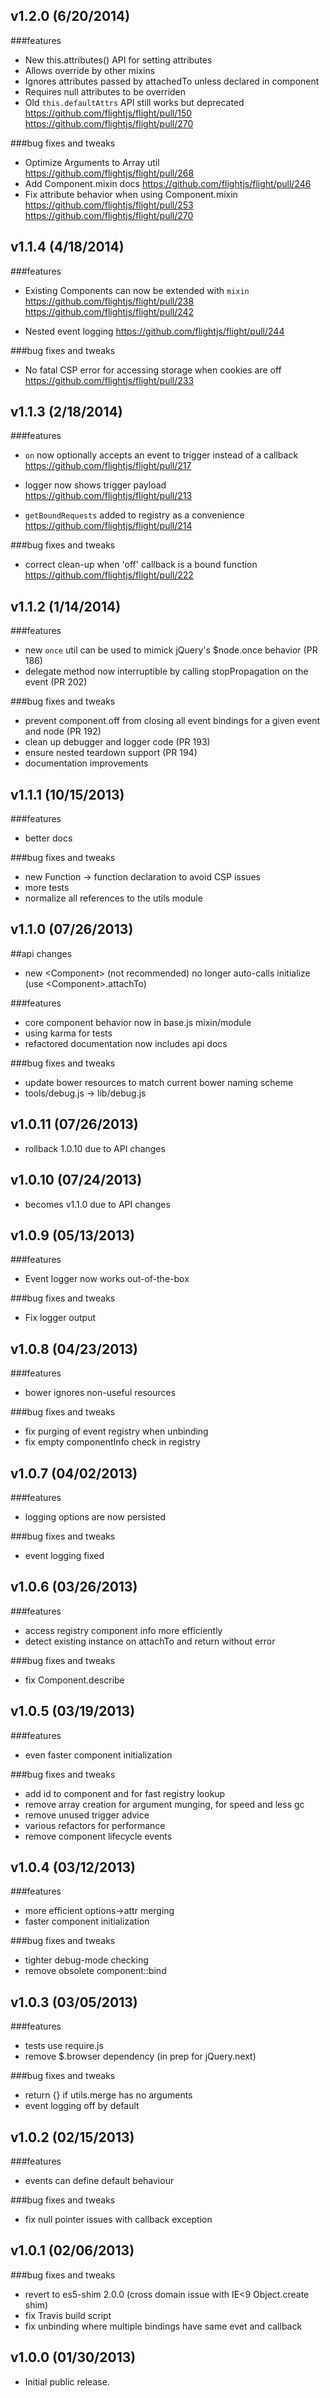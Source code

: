 ## v1.2.0 (6/20/2014)

###features
* New this.attributes() API for setting attributes
* Allows override by other mixins
* Ignores attributes passed by attachedTo unless declared in component
* Requires null attributes to be overriden
* Old `this.defaultAttrs` API still works but deprecated
https://github.com/flightjs/flight/pull/150
https://github.com/flightjs/flight/pull/270
 


###bug fixes and tweaks
* Optimize Arguments to Array util
https://github.com/flightjs/flight/pull/268
* Add Component.mixin docs
https://github.com/flightjs/flight/pull/246
* Fix attribute behavior when using Component.mixin
https://github.com/flightjs/flight/pull/253 
https://github.com/flightjs/flight/pull/270


## v1.1.4 (4/18/2014)

###features
* Existing Components can now be extended with `mixin`
https://github.com/flightjs/flight/pull/238
https://github.com/flightjs/flight/pull/242

* Nested event logging
https://github.com/flightjs/flight/pull/244

###bug fixes and tweaks

* No fatal CSP error for accessing storage when cookies are off
https://github.com/flightjs/flight/pull/233

## v1.1.3 (2/18/2014)

###features
* `on` now optionally accepts an event to trigger instead of a callback
https://github.com/flightjs/flight/pull/217

* logger now shows trigger payload
https://github.com/flightjs/flight/pull/213

* `getBoundRequests` added to registry as a convenience
https://github.com/flightjs/flight/pull/214

###bug fixes and tweaks

* correct clean-up when 'off' callback is a bound function
https://github.com/flightjs/flight/pull/222

## v1.1.2 (1/14/2014)

###features
* new `once` util can be used to mimick jQuery's $node.once behavior (PR 186)
* delegate method now interruptible by calling stopPropagation on the event (PR 202)

###bug fixes and tweaks
* prevent component.off from closing all event bindings for a given event and node (PR 192)
* clean up debugger and logger code (PR 193)
* ensure nested teardown support (PR 194)
* documentation improvements

## v1.1.1 (10/15/2013)

###features
* better docs

###bug fixes and tweaks
* new Function -> function declaration to avoid CSP issues
* more tests
* normalize all references to the utils module

## v1.1.0 (07/26/2013)

##api changes
* new \<Component\> (not recommended) no longer auto-calls initialize
(use \<Component\>.attachTo)

###features
* core component behavior now in base.js mixin/module
* using karma for tests
* refactored documentation now includes api docs

###bug fixes and tweaks
* update bower resources to match current bower naming scheme
* tools/debug.js -> lib/debug.js

## v1.0.11 (07/26/2013)

* rollback 1.0.10 due to API changes

## v1.0.10 (07/24/2013)

* becomes v1.1.0 due to API changes

## v1.0.9 (05/13/2013)

###features
* Event logger now works out-of-the-box

###bug fixes and tweaks
* Fix logger output

## v1.0.8 (04/23/2013)

###features
* bower ignores non-useful resources

###bug fixes and tweaks
* fix purging of event registry when unbinding
* fix empty componentInfo check in registry

## v1.0.7 (04/02/2013)

###features
* logging options are now persisted

###bug fixes and tweaks
* event logging fixed

## v1.0.6 (03/26/2013)

###features
* access registry component info more efficiently
* detect existing instance on attachTo and return without error

###bug fixes and tweaks
* fix Component.describe

## v1.0.5 (03/19/2013)

###features
* even faster component initialization

###bug fixes and tweaks
* add id to component and for fast registry lookup
* remove array creation for argument munging, for speed and less gc
* remove unused trigger advice
* various refactors for performance
* remove component lifecycle events

## v1.0.4 (03/12/2013)

###features
* more efficient options->attr merging
* faster component initialization

###bug fixes and tweaks
* tighter debug-mode checking
* remove obsolete component::bind

## v1.0.3 (03/05/2013)

###features
* tests use require.js
* remove $.browser dependency (in prep for jQuery.next)

###bug fixes and tweaks
* return {} if utils.merge has no arguments
* event logging off by default

## v1.0.2 (02/15/2013)

###features
* events can define default behaviour

###bug fixes and tweaks
* fix null pointer issues with callback exception

## v1.0.1 (02/06/2013)

###bug fixes and tweaks
* revert to es5-shim 2.0.0 (cross domain issue with IE<9 Object.create shim)
* fix Travis build script
* fix unbinding where multiple bindings have same evet and callback

## v1.0.0 (01/30/2013)

* Initial public release.

